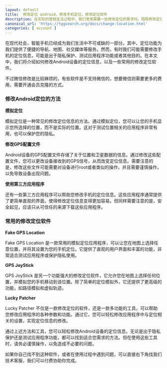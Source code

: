 ```yaml
---
layout: default
title:  修改定位 android，修改手机定位，修改定位软件
description: 在实际的营销生活过程中，我们常常需要一些修改定位的需求吗，陌陌修改定位、小红书修改定位、抖音修改定位、微信&qq修改定位都有需求，因此找到一款能修改定位的软件是非常重要的，那么这种软件去哪里找呢？
canonical_url: 'https://tggsearch.org/docs/change-location.html'
categories: [ account ]
---
```

在现代社会，智能手机已经成为我们生活中不可或缺的一部分。其中，定位功能为我们提供了便捷的导航、地图、社交媒体等服务。然而，有时我们可能需要修改手机的定位信息，可能是出于隐私保护、测试应用程序功能或者其他目的。在本文中，我们将介绍如何修改Android设备的定位信息，以及一些常用的修改定位软件。

不过微信修改是比较麻烦的，有些软件是不支持微信的，想要微信则需要更多的费用，需要开通会员克隆的方式。

### 修改Android定位的方法
**模拟定位**

模拟定位是一种常见的修改定位信息的方法。通过模拟定位，您可以让您的手机显示您所选择的位置，而不是实际的位置。这对于测试位置相关的应用程序非常有用，也可以保护您的隐私。

**修改GPS配置文件**

Android设备的GPS配置文件存储了关于位置和卫星数据的信息。通过修改这些配置文件，您可以更改设备接收到的GPS信号，从而改变定位信息。需要注意的是，修改这些文件可能需要对设备进行root或者类似的操作，并且需要谨慎操作，以免导致设备出现问题。

**使用第三方应用程序**

还有一些第三方应用程序可以帮助您修改手机的定位信息。这些应用程序通常提供了更简单直观的界面，使得修改定位信息变得更加容易。但同样需要注意的是，安全起见，应该只从可信任的来源下载这些应用程序。

### 常用的修改定位软件
**Fake GPS Location**

Fake GPS Location 是一款常用的模拟定位应用程序，可以让您在地图上选择任意位置，并将其设置为您的手机定位。它提供了直观的用户界面和丰富的功能，非常适合测试应用程序或保护隐私使用。

**GPS JoyStick**

GPS JoyStick 是另一个功能强大的修改定位软件，它允许您在地图上选择任何位置，并模拟您的手机移动到该位置。除了简单的定位模拟外，它还提供了更高级的功能，如路径模拟和虚拟轨迹。

**Lucky Patcher**

Lucky Patcher 不仅是一款修改定位的软件，还是一款多功能的工具，可以帮助您修改应用程序的各种参数和功能。通过它，您可以轻松修改应用程序中与定位相关的设置，实现定位信息的修改。


通过上述方法和工具，您可以轻松修改Android设备的定位信息。无论是出于隐私保护还是测试应用程序功能，都可以找到适合您需求的方法。但在使用这些工具时，请务必谨慎操作，以免造成不必要的问题。

<p class="red-text-word">
如果你自己找不到这种软件，或者在使用过程中遇到问题，可以直接右下角找我们技术客服，我们可以付费协助你完成。
</p>